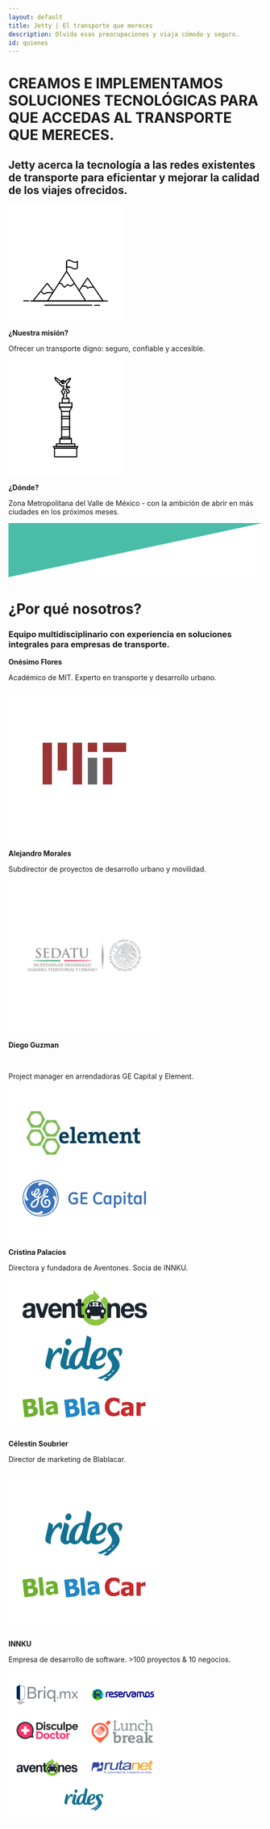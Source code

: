 ```yaml
---
layout: default
title: Jetty | El transporte que mereces
description: Olvida esas preocupaciones y viaja cómodo y seguro.
id: quienes
---
```


<div class="main-quienes">
  <div class="header-quienes">
    <div class="container header-content-quienes">
      <div class="row">
        <div class="col-md-10 col-md-offset-1 text-center">
          <h1>CREAMOS E IMPLEMENTAMOS SOLUCIONES TECNOLÓGICAS PARA QUE ACCEDAS AL TRANSPORTE QUE MERECES.</h1>
        </div>
        <div class="col-md-10 col-md-offset-1 text-center">
          <h2>Jetty acerca la tecnología a las redes existentes de transporte para eficientar y mejorar la calidad de los viajes ofrecidos.</h2>
        </div>
      </div>
    </div>
  </div>

  <div class="quienes-content">
    <div class="container">
      <div class="row">
        <div class="col-md-4 col-md-offset-1 text-center">
          <img src="img/mountain.svg">
          <p><strong>¿Nuestra misión?</strong></p>
          <p>Ofrecer un transporte digno: seguro, confiable y accesible.</p>
        </div>
        <div class="col-md-4 col-md-offset-2 text-center">
          <img src="img/angel.svg">
          <p><strong>¿Dónde?</strong></p>
          <p>Zona Metropolitana del Valle de México - con la ambición de abrir en más ciudades en los próximos meses.</p>
        </div>
      </div>
    </div>
  </div>
</div>

<div class="space-greenUp">
  <img src="img/back-green-up.png">
</div>

<div class="container nosotros">
  <div class="row">
    <div class="col-md-12 text-center">
      <h1>¿Por qué nosotros?</h1>
      <h3>Equipo multidisciplinario con experiencia en soluciones integrales para empresas de transporte.</h3>
    </div>
  </div>
  <div class="row text-center">
    <div class="col-md-2">
      <p><strong>Onésimo Flores</strong></p>
      <p>Académico de MIT. Experto en transporte y desarrollo urbano.</p>
      <img src="img/logos-1.jpg">
    </div>
    <div class="col-md-2">
      <p><strong>Alejandro Morales</strong></p>
      <p>Subdirector de proyectos de desarrollo urbano y movilidad.</p>
      <img src="img/logos-2.jpg">
    </div>
    <div class="col-md-2">
      <p><strong>Diego Guzman</strong></p><br>
      <p>Project manager en arrendadoras GE Capital y Element.</p>
      <img src="img/logos-3.jpg">
    </div>
    <div class="col-md-2">
      <p><strong>Cristina Palacios</strong></p>
      <p>Directora y fundadora de Aventones. Socia de INNKU.</p>
      <img src="img/logos-4.jpg">
    </div>
    <div class="col-md-2">
      <p><strong>Célestin Soubrier</strong></p>
      <p>Director de marketing de Blablacar.</p><br>
      <img src="img/logos-5.jpg">
    </div>
    <div class="col-md-2">
      <p><strong>INNKU</strong></p>
      <p>Empresa de desarrollo de software. >100 proyectos & 10 negocios.</p>
      <img src="img/logos-6.jpg">
    </div>
  </div>
</div>
